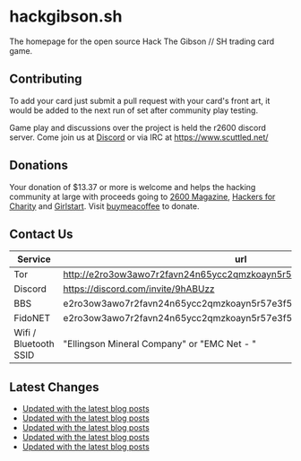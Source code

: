 # hackgibson.sh
The homepage for the open source Hack The Gibson // SH trading card game.


## Contributing

To add your card just submit a pull request with your card's front art, it would be added to the next run of set after community play testing.

Game play and discussions over the project is held the r2600 discord server. Come join us at [Discord](https://discord.com/invite/9hABUzz) or via IRC at https://www.scuttled.net/


## Donations

Your donation of $13.37 or more is welcome and helps the hacking community at large with proceeds going to [2600 Magazine](https://2600.com/), [Hackers for Charity](https://hackersforcharity.org) and [Girlstart](https://girlstart.org).  Visit [buymeacoffee](https://www.buymeacoffee.com/hackgibson.sh) to donate.


## Contact Us

Service | url
-|-
Tor | http://e2ro3ow3awo7r2favn24n65ycc2qmzkoayn5r57e3f56nvjwdcgg32ad.onion
Discord | https://discord.com/invite/9hABUzz
BBS | e2ro3ow3awo7r2favn24n65ycc2qmzkoayn5r57e3f56nvjwdcgg32ad.onion:23
FidoNET | e2ro3ow3awo7r2favn24n65ycc2qmzkoayn5r57e3f56nvjwdcgg32ad.onion:24554
Wifi / Bluetooth SSID | "Ellingson Mineral Company" or "EMC Net - <fidonet address>"

## Latest Changes
<!-- BLOG-POST-LIST:START -->
- [Updated with the latest blog posts](https://github.com/DFW2600/hackgibson.sh/commit/040b9d0fdc994de70e0d3bc6c9bb8ebbf466b4bc)
- [Updated with the latest blog posts](https://github.com/DFW2600/hackgibson.sh/commit/dde657edbf6477437e0d7c8c73b44c86d06b063e)
- [Updated with the latest blog posts](https://github.com/DFW2600/hackgibson.sh/commit/223ede873ae3751a2748becb6c26b05cb901d144)
- [Updated with the latest blog posts](https://github.com/DFW2600/hackgibson.sh/commit/d82ed136bd7dc083e2f872c763ba130b3155ac35)
- [Updated with the latest blog posts](https://github.com/DFW2600/hackgibson.sh/commit/18d691db53a0a66579bcee9dbfddc6dafce4a868)
<!-- BLOG-POST-LIST:END -->
